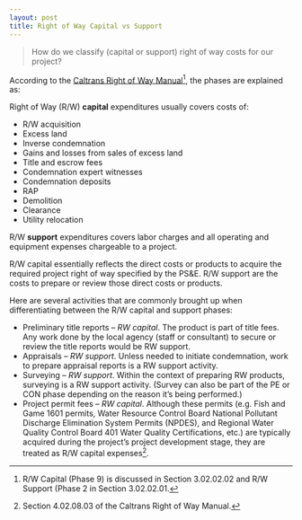 ```yaml
---
layout: post
title: Right of Way Capital vs Support
---
```


> How do we classify (capital or support) right of way costs for our project? 

According to the [Caltrans Right of Way Manual](http://www.dot.ca.gov/hq/row/rowman/manual/)[^rw3], the phases are explained as:

Right of Way (R/W) **capital** expenditures usually covers costs of:

* R/W acquisition
* Excess land
* Inverse condemnation
* Gains and losses from sales of excess land
* Title and escrow fees
* Condemnation expert witnesses
* Condemnation deposits
* RAP
* Demolition
* Clearance
* Utility relocation

R/W **support** expenditures covers labor charges and all operating and equipment expenses chargeable to a project.

R/W capital essentially reflects the direct costs or products to acquire the required project right of way specified by the PS&E. R/W support are the costs to prepare or review those direct costs or products.

Here are several activities that are commonly brought up when differentiating between the R/W capital and support phases:

* Preliminary title reports – *RW capital*. The product is part of title fees. Any work done by the local agency (staff or consultant) to secure or review the title reports would be RW support.
* Appraisals – *RW support*. Unless needed to initiate condemnation, work to prepare appraisal reports is a RW support activity.
* Surveying – *RW support*. Within the context of preparing RW products, surveying is a RW support activity. (Survey can also be part of the PE or CON phase depending on the reason it’s being performed.)
* Project permit fees – *RW capital*. Although these permits (e.g. Fish and Game 1601 permits, Water Resource Control Board National Pollutant Discharge Elimination System Permits (NPDES), and Regional Water Quality Control Board 401 Water Quality Certifications, etc.) are typically acquired during the project’s project development stage, they are treated as R/W capital expenses[^rw4].

[^rw3]: R/W Capital (Phase 9) is discussed in Section 3.02.02.02 and R/W Support (Phase 2 in Section 3.02.02.01. 

[^rw4]: Section 4.02.08.03 of the Caltrans Right of Way Manual.

